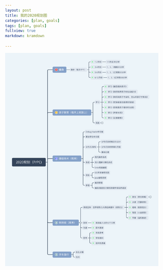 ```yaml
---
layout: post
title: 我的2020规划图
categories: [plan, goals]
tags: [plan, goals]
fullview: true
markdown: kramdown

---
```


![2020-plan-and-goals](/assets/media/2020.png)
